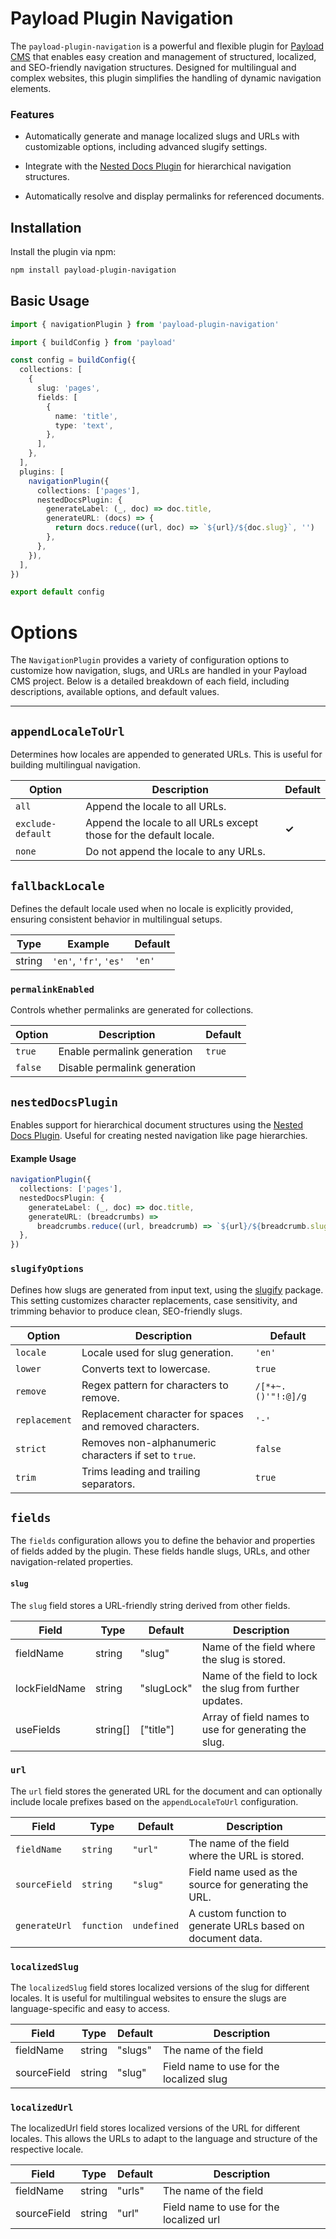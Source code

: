 # Payload Plugin Navigation

The `payload-plugin-navigation` is a powerful and flexible plugin for [Payload CMS](https://payloadcms.com/) that enables easy creation and management of structured, localized, and SEO-friendly navigation structures. Designed for multilingual and complex websites, this plugin simplifies the handling of dynamic navigation elements.

### Features

- Automatically generate and manage localized slugs and URLs with customizable options, including advanced slugify settings.

- Integrate with the [Nested Docs Plugin](https://github.com/payloadcms/plugin-nested-docs) for hierarchical navigation structures.

- Automatically resolve and display permalinks for referenced documents.

## Installation

Install the plugin via npm:

```bash
npm install payload-plugin-navigation
```

## Basic Usage

```typescript
import { navigationPlugin } from 'payload-plugin-navigation'

import { buildConfig } from 'payload'

const config = buildConfig({
  collections: [
    {
      slug: 'pages',
      fields: [
        {
          name: 'title',
          type: 'text',
        },
      ],
    },
  ],
  plugins: [
    navigationPlugin({
      collections: ['pages'],
      nestedDocsPlugin: {
        generateLabel: (_, doc) => doc.title,
        generateURL: (docs) => {
          return docs.reduce((url, doc) => `${url}/${doc.slug}`, '')
        },
      },
    }),
  ],
})

export default config
```

# Options

The `NavigationPlugin` provides a variety of configuration options to customize how navigation, slugs, and URLs are handled in your Payload CMS project. Below is a detailed breakdown of each field, including descriptions, available options, and default values.

---

## `appendLocaleToUrl`

Determines how locales are appended to generated URLs. This is useful for building multilingual navigation.

| Option            | Description                                                        | Default |
| ----------------- | ------------------------------------------------------------------ | ------- |
| `all`             | Append the locale to all URLs.                                     |         |
| `exclude-default` | Append the locale to all URLs except those for the default locale. | **✓**   |
| `none`            | Do not append the locale to any URLs.                              |         |

## `fallbackLocale`

Defines the default locale used when no locale is explicitly provided, ensuring consistent behavior in multilingual setups.

| **Type** | **Example**            | **Default** |
| -------- | ---------------------- | ----------- |
| string   | `'en'`, `'fr'`, `'es'` | `'en'`      |

### `permalinkEnabled`

Controls whether permalinks are generated for collections.

| **Option** | **Description**              | **Default** |
| ---------- | ---------------------------- | ----------- |
| `true`     | Enable permalink generation  | `true`      |
| `false`    | Disable permalink generation |             |

## `nestedDocsPlugin`

Enables support for hierarchical document structures using the [Nested Docs Plugin](https://github.com/payloadcms/plugin-nested-docs). Useful for creating nested navigation like page hierarchies.

#### Example Usage

```typescript
navigationPlugin({
  collections: ['pages'],
  nestedDocsPlugin: {
    generateLabel: (_, doc) => doc.title,
    generateURL: (breadcrumbs) =>
      breadcrumbs.reduce((url, breadcrumb) => `${url}/${breadcrumb.slug}`, ''),
  },
})
```

### `slugifyOptions`

Defines how slugs are generated from input text, using the [slugify](https://www.npmjs.com/package/slugify) package. This setting customizes character replacements, case sensitivity, and trimming behavior to produce clean, SEO-friendly slugs.

| **Option**    | **Description**                                          | **Default**        |
| ------------- | -------------------------------------------------------- | ------------------ |
| `locale`      | Locale used for slug generation.                         | `'en'`             |
| `lower`       | Converts text to lowercase.                              | `true`             |
| `remove`      | Regex pattern for characters to remove.                  | `/[*+~.()'"!:@]/g` |
| `replacement` | Replacement character for spaces and removed characters. | `'-'`              |
| `strict`      | Removes non-alphanumeric characters if set to `true`.    | `false`            |
| `trim`        | Trims leading and trailing separators.                   | `true`             |

## `fields`

The `fields` configuration allows you to define the behavior and properties of fields added by the plugin. These fields handle slugs, URLs, and other navigation-related properties.

#### `slug`

The `slug` field stores a URL-friendly string derived from other fields.

| Field         | Type     | Default    | Description                                              |
| ------------- | -------- | ---------- | -------------------------------------------------------- |
| fieldName     | string   | "slug"     | Name of the field where the slug is stored.              |
| lockFieldName | string   | "slugLock" | Name of the field to lock the slug from further updates. |
| useFields     | string[] | ["title"]  | Array of field names to use for generating the slug.     |

### `url`

The `url` field stores the generated URL for the document and can optionally include locale prefixes based on the `appendLocaleToUrl` configuration.

| **Field**     | **Type**   | **Default** | **Description**                                            |
| ------------- | ---------- | ----------- | ---------------------------------------------------------- |
| `fieldName`   | `string`   | `"url"`     | The name of the field where the URL is stored.             |
| `sourceField` | `string`   | `"slug"`    | Field name used as the source for generating the URL.      |
| `generateUrl` | `function` | `undefined` | A custom function to generate URLs based on document data. |

### `localizedSlug`

The `localizedSlug` field stores localized versions of the slug for different locales. It is useful for multilingual websites to ensure the slugs are language-specific and easy to access.

| Field       | Type   | Default | Description                              |
| ----------- | ------ | ------- | ---------------------------------------- |
| fieldName   | string | "slugs" | The name of the field                    |
| sourceField | string | "slug"  | Field name to use for the localized slug |

### `localizedUrl`

The localizedUrl field stores localized versions of the URL for different locales. This allows the URLs to adapt to the language and structure of the respective locale.

| Field       | Type   | Default | Description                             |
| ----------- | ------ | ------- | --------------------------------------- |
| fieldName   | string | "urls"  | The name of the field                   |
| sourceField | string | "url"   | Field name to use for the localized url |
